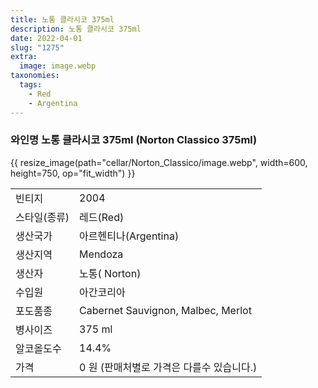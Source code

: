 ```yaml
---
title: 노통 클라시코 375ml
description: 노통 클라시코 375ml
date: 2022-04-01
slug: "1275"
extra:
  image: image.webp
taxonomies:
  tags:
    - Red
    - Argentina
---
```


### 와인명   노통 클라시코 375ml (Norton Classico 375ml)

<!-- more -->

{{ resize_image(path="cellar/Norton_Classico/image.webp", width=600, height=750, op="fit_width") }}

|           |                                                    |  
| --------- | -------------------------------------------------- |
| 빈티지  | 2004 | 
| 스타일(종류)  | 레드(Red) | 
| 생산국가 | 아르헨티나(Argentina) | 
| 생산지역 | Mendoza | 
| 생산자  | 노통( Norton) | 
| 수입원  | 아간코리아 | 
| 포도품종 | Cabernet Sauvignon, Malbec, Merlot | 
| 병사이즈 | 375 ml | 
| 알코올도수  | 14.4% | 
| 가격 | 0 원 (판매처별로 가격은 다를수 있습니다.) | 